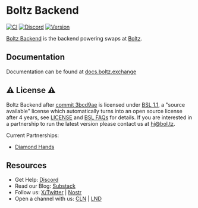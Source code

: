 # Boltz Backend

[![CI](https://github.com/BoltzExchange/boltz-backend/workflows/CI/badge.svg?branch=master)](https://github.com/BoltzExchange/boltz-backend/actions)
[![Discord](https://img.shields.io/discord/547454030801272832.svg)](https://discordapp.com/invite/QBvZGcW)
[![Version](https://img.shields.io/npm/v/boltz-backend.svg)](https://www.npmjs.com/package/boltz-backend)

[Boltz Backend](https://github.com/BoltzExchange/boltz-backend/) is the backend powering swaps at [Boltz](https://boltz.exchange/).  

## Documentation

Documentation can be found at [docs.boltz.exchange](https://docs.boltz.exchange/)

## ⚠️ License ⚠️

Boltz Backend after [commit 3bcd9ae](https://github.com/BoltzExchange/boltz-backend/commit/3bcd9ae43db64add1bd72fe639bc38cfa727da04) is licensed under [BSL 1.1](https://mariadb.com/bsl11/), a "source available" license which automatically turns into an open source license after 4 years, see [LICENSE](LICENSE) and [BSL FAQs](https://mariadb.com/bsl-faq-mariadb/) for details. If you are interested in a partnership to run the latest version please contact us at [hi@bol.tz](mailto:hi@bol.tz).

Current Partnerships:
* [Diamond Hands](https://swap.diamondhands.technology/)

## Resources

* Get Help: [Discord](https://discord.gg/QBvZGcW)
* Read our Blog: [Substack](https://blog.boltz.exchange/)
* Follow us: [X/Twitter](https://twitter.com/Boltzhq) | [Nostr](https://snort.social/p/npub1psm37hke2pmxzdzraqe3cjmqs28dv77da74pdx8mtn5a0vegtlas9q8970)
* Open a channel with us: [CLN](https://amboss.space/node/02d96eadea3d780104449aca5c93461ce67c1564e2e1d73225fa67dd3b997a6018) | [LND](https://amboss.space/node/026165850492521f4ac8abd9bd8088123446d126f648ca35e60f88177dc149ceb2)&#x20;
